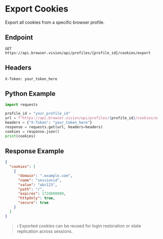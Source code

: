 # Export Cookies

Export all cookies from a specific browser profile.

## Endpoint

```
GET https://api.browser.vision/api/profiles/{profile_id}/cookies/export
```

## Headers

```
X-Token: your_token_here
```

## Python Example

```python
import requests

profile_id = "your_profile_id"
url = f"https://api.browser.vision/api/profiles/{profile_id}/cookies/export"
headers = {"X-Token": "your_token_here"}
response = requests.get(url, headers=headers)
cookies = response.json()
print(cookies)
```

## Response Example

```json
{
  "cookies": [
    {
      "domain": ".example.com",
      "name": "sessionid",
      "value": "abc123",
      "path": "/",
      "expires": 1728000000,
      "httpOnly": true,
      "secure": true
    }
  ]
}
```

> ℹ️ Exported cookies can be reused for login restoration or state replication across sessions.